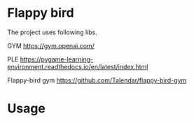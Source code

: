 # Flappy bird
The project uses following libs.

GYM https://gym.openai.com/

PLE https://pygame-learning-environment.readthedocs.io/en/latest/index.html

Flappy-bird gym https://github.com/Talendar/flappy-bird-gym

# Usage
